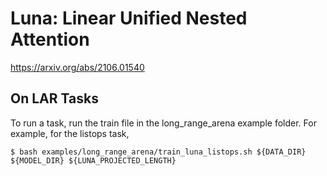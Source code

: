 # Luna: Linear Unified Nested Attention

https://arxiv.org/abs/2106.01540

## On LAR Tasks

To run a task, run the train file in the long_range_arena example folder. For example, for the listops task,
```
$ bash examples/long_range_arena/train_luna_listops.sh ${DATA_DIR} ${MODEL_DIR} ${LUNA_PROJECTED_LENGTH}
```
